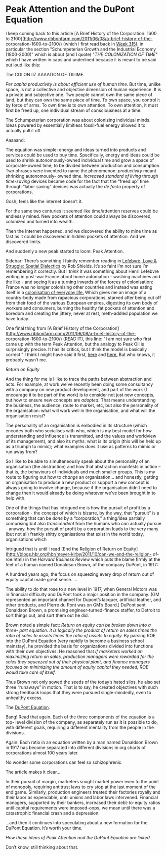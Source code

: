 # Peak Attention and the DuPont Equation

I keep coming back to this article [A Brief History of the Corporation: 1600
to 2100](http://www.ribbonfarm.com/2011/06/08/a-brief-history-of-the-
corporation-1600-to-2100/) (which I first read back in [Week
315](http://berglondon.com/blog/2011/06/21/week-315/)), in particular the
section "Schumpeterian Growth and the Industrial Economy (1800-2000)" which is
about (and I quote) "_THE COLONIZATION OF TIME_" which I have written in caps
and underlined because it is meant to be said out loud like this:

The COLON IIZ AAAATION OF TIIIIIME.

_Per capita productivity is about efficient use of human time._ But time,
unlike space, is not a collective and objective dimension of human experience.
It is a private and subjective one. Two people cannot own the same piece of
land, but they can own the same piece of time. To own space, you control it by
force of arms. To own time is to own attention. To own attention, it must
first be freed up, one individual stream of consciousness at a time.

The Schumpeterian corporation was about colonizing individual minds. Ideas
powered by essentially limitless fossil-fuel energy allowed it to actually
pull it off.

Aaaaand:

The equation was simple: energy and ideas turned into products and services
could be used to buy time. Specifically, energy and ideas could be used to
shrink autonomously-owned individual time and grow a space of corporate-owned
time, to be divided between production and consumption. Two phrases were
invented to name the phenomenon: _productivity_ meant shrinking autonomously-
owned time. _Increased standard of living_ through _time-saving_ devices
became code for the fact that the “freed up” time through “labor saving”
devices was actually the _de facto_ property of corporations.

Gosh, feels like the internet doesn’t it.

For the same two centuries it seemed like time/attention reserves could be
endlessly mined. New pockets of attention could always be discovered,
colonized and turned into wealth.

Then the Internet happened, and we discovered the ability to mine time as fast
as it could be discovered in hidden pockets of attention. And we discovered
limits.

And suddenly a new peak started to loom: Peak Attention.

Sidebar: There’s something I faintly remember reading in [Lefebvre, Love &
Struggle: Spatial
Dialectics](http://www.ualberta.ca/~cjscopy/reviews/lefebvre.html) by Rob
Shields. It’s so faint I’m not sure I’m remembering it correctly. But I
_think_ it was something about Henri Lefebvre writing in post-war France about
home automation - washing machines and the like - and seeing it as a turning
inwards of the forces of colonisation: France was no longer colonising other
countries and instead was eating itself in a [colonisation of everyday
life.](http://www.purselipsquarejaw.org/2005/02/in-favour-of-boredom.php)
Which gives me an image of a country-body made from rapacious corporations,
starved after being cut off from their food of the various European empires,
digesting its own body of workers and consumers, burning the healthy fat
pockets of attention and boredom and creating the jittery, never at rest,
meth-addled population we have today.

One final thing from [A Brief History of the
Corporation](http://www.ribbonfarm.com/2011/06/08/a-brief-history-of-the-
corporation-1600-to-2100/) (READ IT), this line: "I am not sure who first came
up with the term Peak Attention, but the analogy to Peak Oil is surprisingly
precise. It has its critics, but I think the model is basically correct." I
think I might have said it first,
[here](http://interconnected.org/home/2008/01/14/the_fancy_legged_man) and
[here.](http://berglondon.com/talks/movement/?slide=15) But who knows, it
probably wasn’t me.

_Return on Equity_

And the thing for me is I like to trace the paths between abstraction and
acts. For example, at work we’ve recently been doing some consultancy with a
company on new product development, and part of the work (I encourage it to be
part of the work) is to consider not just new concepts, but how to ensure new
concepts are _adopted._ That means understanding the business, the audience,
route to market, etc, but also the personality of the organisation: what will
work well in the organisation, and what will the organisation resist?

The personality of an organisation is embodied in its structure (which encodes
both who socialises with who, which is my best model for how understanding and
influence is transmitted, and the values and worldview of its management), and
also its myths: what is its origin (this will be held up as a triumph to
mimic); what examples does it use as patterns to mimic or run away from?

So I like to be able to simultaneously speak about the personality of an
organisation (the abstraction) and how that abstraction manifests in action –
that is, the behaviours of individuals and much smaller groups. This is my
route to figuring out how to _change_ an organisation… and honestly, getting
an organisation to produce a new product or support a new concept is always
going to involve change, because if the organisation didn’t need to change
then it would already be doing whatever we’ve been brought in to help with.

One of the things that has intrigued me is how the pursuit of profit by a
corporation - the concept of which is bizarre, by the way, that “pursuit” is a
something that can be _done_ by a “corporation,” a thing/idea partially
comprising but also _transcendent_ from the humans who _can_ actually pursue -
anyway, how the pursuit of profit by a corporation leads to the very many (but
not all) frankly shitty organisations that exist in the world today,
organisations which

Intrigued that is until I read [End the Religion of Return on
Equity](http://blogs.hbr.org/hbr/meyer-kirby/2011/10/can-we-end-the-religion-
of-roe.html) in the _Harvard Business Review_ which puts the blame firmly at
the feet of a human named Donaldson Brown, of the company DuPont, in 1917:

A hundred years ago, the focus on squeezing every drop of return out of equity
capital made great sense. …

The ability to do that rose to a new level in 1917, when General Motors was in
financial difficulty and DuPont took a major position in the company. (GM
represented an important channel for Dupont’s lacquer, artificial leather, and
other products, and Pierre du Pont was on GM’s Board.) DuPont sent Donaldson
Brown, a promising engineer-turned-finance staffer, to Detroit to sort things
out, and sort them out he did.

Brown noted a simple fact: _Return on equity can be broken down into a three-
part equation. It is logically the product of return on sales times the ratio
of sales to assets times the ratio of assets to equity._ By parsing ROE into
the DuPont Equation (very rapidly to become a business school mainstay), he
provided the basis for organizations divided into functions with their own
objectives. He reasoned that _if marketers worked on maximizing return on
sales, production managers were rewarded for the sales they squeezed out of
their physical plant, and finance managers focused on minimizing the amount of
equity capital they needed, ROE would take care of itself._

Thus Brown not only sowed the seeds of the today’s hated silos, he also set
three “runaways” in motion. That is to say, he created objectives with such
strong feedback loops that they were pursued single-mindedly, even to
unhealthy excess.

The [DuPont Equation](http://en.wikipedia.org/wiki/DuPont_analysis).

Bang! Read that again. Each of the three components of the equation is a top-
level division of the company, as separately run as it is possible to do, with
different goals, requiring a different mentality from the people in the
divisions.

Again: Each ratio in an equation written by a man named Donaldson Brown in
1917 has become separated into different divisions in org charts of
corporations almost 100 years later.

No wonder some corporations can feel so schizophrenic.

The article makes it clear…

In their pursuit of margin, marketers sought market power even to the point of
monopoly, requiring antitrust laws to cry stop at the last moment of the end
game. Similarly, production engineers treated their factories royally and
their labor as expendable, until unions and labor laws intervened. Financial
managers, supported by their bankers, increased their debt-to-equity ratios
until capital requirements were imposed-oops, we mean until there was a
catastrophic financial crash and a depression.

…and then it continues into speculating about a new formation for the DuPont
Equation. It’s worth your time.

_How these ideas of Peak Attention and the DuPont Equation are linked_

Don’t know, still thinking about that.

